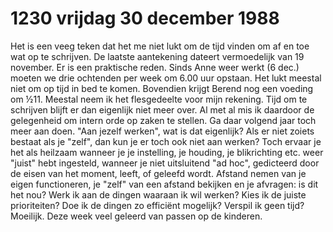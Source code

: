 # 1230 vrijdag 30 december 1988
Het is een veeg teken dat het me niet lukt om de tijd vinden om af en toe wat op te schrijven. De laatste aantekening dateert vermoedelijk van 19 november. Er is een praktische reden. Sinds Anne weer werkt (6 dec.) moeten we drie ochtenden per week om 6.00 uur opstaan. Het lukt meestal niet om op tijd in bed te komen. Bovendien krijgt Berend nog een voeding om ½11. Meestal neem ik het flesgedeelte voor mijn rekening. Tijd om te schrijven blijft er dan eigenlijk niet meer over. Al met al mis ik daardoor de gelegenheid om intern orde op zaken te stellen. Ga daar volgend jaar toch meer aan doen. "Aan jezelf werken", wat is dat eigenlijk? Als er niet zoiets bestaat als je "zelf", dan kun je er toch ook niet aan werken? Toch ervaar je het als heilzaam wanneer je je instelling, je houding, je blikrichting etc. weer "juist" hebt ingesteld, wanneer je niet uitsluitend "ad hoc", gedicteerd door de eisen van het moment, leeft, of geleefd wordt. Afstand nemen van je eigen functioneren, je "zelf" van een afstand bekijken en je afvragen: is dit het nou? Werk ik aan de dingen waaraan ik wil werken? Kies ik de juiste prioriteiten? Doe ik de dingen zo efficiënt mogelijk? Verspil ik geen tijd? Moeilijk. Deze week veel geleerd van passen op de kinderen.   
